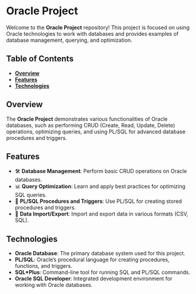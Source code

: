 # **Oracle Project**

Welcome to the **Oracle Project** repository! This project is focused on using Oracle technologies to work with databases and provides examples of database management, querying, and optimization.

## **Table of Contents**
- **[Overview](#overview)**
- **[Features](#features)**
- **[Technologies](#technologies)**

## **Overview**
The **Oracle Project** demonstrates various functionalities of Oracle databases, such as performing CRUD (Create, Read, Update, Delete) operations, optimizing queries, and using PL/SQL for advanced database procedures and triggers.

## **Features**
- 🛠️ **Database Management**: Perform basic CRUD operations on Oracle databases.
- 📊 **Query Optimization**: Learn and apply best practices for optimizing SQL queries.
- 🔄 **PL/SQL Procedures and Triggers**: Use PL/SQL for creating stored procedures and triggers.
- 📂 **Data Import/Export**: Import and export data in various formats (CSV, SQL).

## **Technologies**
- **Oracle Database**: The primary database system used for this project.
- **PL/SQL**: Oracle’s procedural language for creating procedures, functions, and triggers.
- **SQL*Plus**: Command-line tool for running SQL and PL/SQL commands.
- **Oracle SQL Developer**: Integrated development environment for working with Oracle databases.
